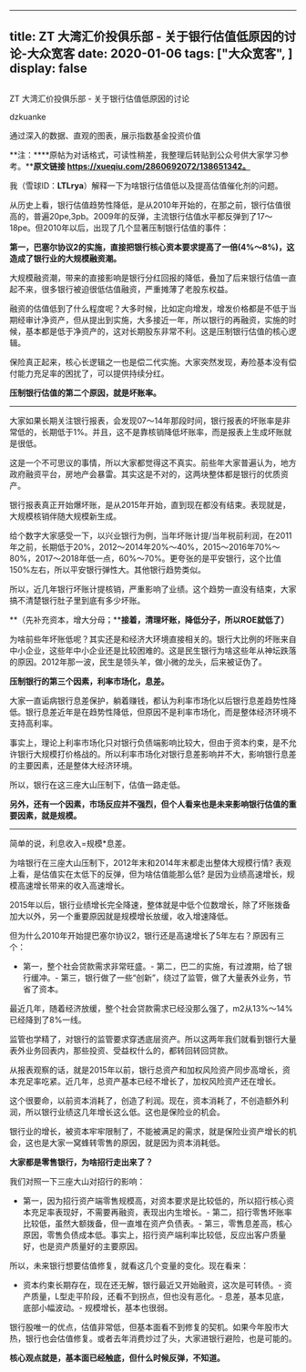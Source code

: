 
---
title:   ZT 大湾汇价投俱乐部 - 关于银行估值低原因的讨论-大众宽客
date: 2020-01-06
tags: ["大众宽客", ]
display: false
---


## 



ZT 大湾汇价投俱乐部 - 关于银行估值低原因的讨论




dzkuanke




通过深入的数据、直观的图表，展示指数基金投资价值


**注：****原帖为对话格式，可读性稍差，我整理后转贴到公众号供大家学习参考。****原文链接 https://xueqiu.com/2860692072/138651342。**



我（雪球ID：**LTLrya**）解释一下为啥银行估值低以及提高估值催化剂的问题。



从历史上看，银行估值趋势性降低，是从2010年开始的，在那之前，银行估值很高的，普遍20pe,3pb。2009年的反弹，主流银行估值水平都反弹到了17～18pe。但2010年以后，出现了几个显著压制银行估值的事件：



**第一，巴塞尔协议2的实施，直接把银行核心资本要求提高了一倍(4%～8%)，这造成了银行业的大规模融资潮。**



大规模融资潮，带来的直接影响是银行分红回报的降低，叠加了后来银行估值一直起不来，很多银行被迫很低估值融资，严重摊薄了老股东权益。



融资的估值低到了什么程度呢？大多时候，比如定向增发，增发价格都是不低于当期经审计净资产，但从提出到实施，大多接近一年，所以银行的再融资，实施的时候，基本都是低于净资产的，这对长期股东非常不利。这是压制银行估值的核心逻辑。



保险真正起来，核心长逻辑之一也是偿二代实施。大家突然发现，寿险基本没有偿付能力充足率的困扰了，可以提供持续分红。



**压制银行估值的第二个原因，就是坏账率。**

****

大家如果长期关注银行报表，会发现07～14年那段时间，银行报表的坏账率是非常低的，长期低于1%。并且，这不是靠核销降低坏账率，而是报表上生成坏账就是很低。



这是一个不可思议的事情，所以大家都觉得这不真实。前些年大家普遍认为，地方政府融资平台，房地产会暴雷。其实这是不对的，这两块整体都是银行的优质资产。



银行报表真正开始爆坏账，是从2015年开始，直到现在都没有结束。表现就是，大规模核销伴随大规模新生成。



给个数字大家感受一下，以兴业银行为例，当年坏账计提/当年税前利润，在2011年之前，长期低于20%，2012～2014年20%～40%，2015～2016年70%～80%，2017～2018年低一点，60%～70%。更夸张的是平安银行，这个比值150%左右，所以平安银行弹性大。其他银行趋势类似。



所以，近几年银行坏账计提核销，严重影响了业绩。这个趋势一直没有结束，大家搞不清楚银行肚子里到底有多少坏账。



**（先补充资本，增大分母；****接着，清理坏账，降低分子，所以ROE就低了）**



为啥前些年坏账低呢？其实还是和经济大环境直接相关的。银行大比例的坏账来自中小企业，这些年中小企业还是比较困难的。这是民生银行为啥这些年从神坛跌落的原因。2012年那一波，民生是领头羊，做小微的龙头，后来被证伪了。



**压制银行的第三个因素，利率市场化，息差。**



大家一直诟病银行息差保护，躺着赚钱，都认为利率市场化以后银行息差趋势性降低。银行息差近年是在趋势性降低，但原因不是利率市场化，而是整体经济环境不支持高利率。



事实上，理论上利率市场化只对银行负债端影响比较大，但由于资本约束，是不允许银行大规模打价格战的。所以利率市场化对银行息差影响并不大，影响银行息差的主要因素，还是整体大经济环境。



所以，银行在这三座大山压制下，估值一路走低。



**另外，还有一个因素，市场反应并不强烈，但个人看来也是未来影响银行估值的重要因素，就是规模。**

****

简单的说，利息收入=规模*息差。



为啥银行在三座大山压制下，2012年末和2014年末都走出整体大规模行情? 表观上看，是估值实在太低下的反弹，但为啥估值能那么低? 是因为业绩高速增长，规模高速增长带来的收入高速增长。



2015年以后，银行业绩增长完全降速，整体就是中低个位数增长，除了坏账拨备加大以外，另一个重要原因就是规模增长放缓，收入增速降低。



但为什么2010年开始提巴塞尔协议2，银行还是高速增长了5年左右？原因有三个：
- 第一，整个社会贷款需求非常旺盛。- 第二，巴二的实施，有过渡期，给了银行缓冲。- 第三，银行做了一些“创新”，绕过了监管，做了大量表外业务，节省了资本。


最近几年，随着经济放缓，整个社会贷款需求已经没那么强了，m2从13%～14%已经降到了8%一线。



监管也学精了，对银行的监管要求穿透底层资产。所以这两年我们就看到银行大量表外业务回表内，那些投资、受益权什么的，都转回转回贷款。



从报表观察的话，就是2015年以前，银行总资产和加权风险资产同步高增长，资本充足率吃紧。近几年，总资产基本已经不增长了，加权风险资产还在增长。



这个很要命，以前资本消耗了，创造了利润。现在，资本消耗了，不创造额外利润，所以银行业绩这几年增长这么低。这也是保险业的机会。



银行业的增长，被资本牢牢限制了，不能被满足的需求，就是保险业资产增长的机会，这也是大家一窝蜂转零售的原因，就是因为资本消耗低。



**<strong style="white-space: normal;">大家都是零售银行**，为啥招行走出来了？</strong>



我们对照一下三座大山对招行的影响：
- 第一，因为招行资产端零售规模高，对资本要求是比较低的，所以招行核心资本充足率表现好，不需要再融资，表现出内生增长。- 第二，招行零售坏账率比较低，虽然大额拨备，但一直堆在资产负债表。- 第三，零售息差高，核心原因，零售负债成本低。事实上，招行资产端利率比较低，反应出客户质量好，也是资产质量好的主要原因。


所以，未来银行想要估值修复，就看这几个变量的变化。现在看来：
- 资本约束长期存在，现在还无解，银行最近又开始融资，这次是可转债。- 资产质量，L型走平阶段，还看不到拐点，但也没有恶化。- 息差，基本见底，底部小幅波动。- 规模增长，基本也很弱。


银行股唯一的优点，估值非常低，但基本面看不到修复的契机。如果今年股市大热，银行也会估值修复。或者去年消费炒过了头，大家进银行避险，也是可能的。



**核心观点就是，基本面已经触底，但什么时候反弹，不知道。**








